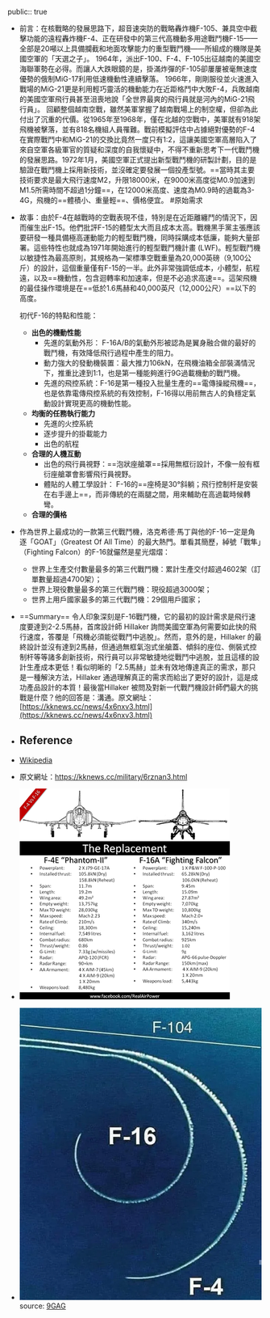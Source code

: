 public:: true

- 前言：在核戰略的發展思路下，超音速突防的戰略轟炸機F-105、兼具空中截擊功能的遠程轟炸機F-4、正在研發中的第三代高機動多用途戰鬥機F-15——全部是20噸以上具備攔截和地面攻擊能力的重型戰鬥機——所組成的機隊是美國空軍的「天選之子」。
  1964年，派出F-100、F-4、F-105出征越南的美國空海聯軍勢在必得。而讓人大跌眼鏡的是，掛滿炸彈的F-105卻屢屢被毫無速度優勢的俄制MiG-17利用低速機動性連續擊落。
  1966年，剛剛服役並火速進入戰場的MiG-21更是利用輕巧靈活的機動能力在近距格鬥中大敗F-4，兵敗越南的美國空軍飛行員甚至沮喪地說「全世界最爽的飛行員就是河內的MiG-21飛行員」。
  回顧整個越南空戰，雖然美軍掌握了越南戰場上的制空權，但卻為此付出了沉重的代價。從1965年至1968年，僅在北越的空戰中，美軍就有918架飛機被擊落，並有818名機組人員罹難。戰前模擬評估中占據絕對優勢的F-4在實際戰鬥中和MiG-21的交換比竟然一度只有1:2，這讓美國空軍高層陷入了來自空軍各級軍官的質疑和深度的自我懷疑中，不得不重新思考下一代戰鬥機的發展思路。1972年1月，美國空軍正式提出新型戰鬥機的研製計劃，目的是驗證在戰鬥機上採用新技術，並沒確定要發展一個投產型號。==當時其主要技術要求是最大飛行速度M2，升限18000米，在9000米高度從M0.9加速到M1.5所需時間不超過1分鐘==，在12000米高度、速度為M0.9時的過載為3-4G，飛機的==體積小、重量輕==、價格便宜。 #原始需求
- 故事：由於F-4在越戰時的空戰表現不佳，特別是在近距離纏鬥的情況下，因而催生出F-15。他們批評F-15的體型太大而且成本太高。戰機黑手黨主張應該要研發一種具備極高運動能力的輕型戰鬥機，同時採購成本低廉，能夠大量部署。這些特性也就成為1971年開始進行的輕型戰鬥機計畫 (LWF)。輕型戰鬥機以敏捷性為最高原則，其規格為一架標準空戰重量為20,000英磅（9,100公斤）的設計，這個重量僅有F-15的一半。此外非常強調低成本，小體型，航程遠，以及==機動性，包含迴轉率和加速率，但是不必追求高速==。這架飛機的最佳操作環境是在==低於1.6馬赫和40,000英尺（12,000公尺）==以下的高度。
  
  初代F-16的特點和性能：
  * __出色的機動性能__
    * 先進的氣動外形： F-16A/B的氣動外形被認為是翼身融合做的最好的戰鬥機，有效降低飛行過程中產生的阻力。
    * 動力強大的發動機裝置：最大推力106kN，在飛機油箱全部裝滿情況下，推重比達到1:1，也是第一種能夠進行9G過載機動的戰鬥機。
    * 先進的飛控系統：F-16是第一種投入批量生產的==電傳操縱飛機==，也是依靠電傳飛控系統的有效控制，F-16得以用前無古人的負穩定氣動設計實現更高的機動性能。
  * __均衡的任務執行能力__
    * 先進的火控系統
    * 逐步提升的掛載能力
    * 出色的航程
  * __合理的人機互動__
    * 出色的飛行員視野：==泡狀座艙罩==採用無框衍設計，不像一般有框衍座艙罩會影響飛行員視野。
    * 體貼的人體工學設計： F-16的==座椅是30°斜躺；飛行控制杆是安裝在右手邊上==，而非傳統的在兩腿之間，用來輔助在高過載時候轉彎。
  * __合理的價格__
- 作為世界上最成功的一款第三代戰鬥機，洛克希德·馬丁與他的F-16一定是角逐「GOAT」（Greatest Of All Time）的最大熱門。單看其簡歷，綽號「戰隼」（Fighting Falcon）的F-16就儼然是星光熠熠：
  * 世界上生產交付數量最多的第三代戰鬥機：累計生產交付超過4602架（訂單數量超過4700架）；
  * 世界上現役數量最多的第三代戰鬥機：現役超過3000架；
  * 世界上用戶國家最多的第三代戰鬥機：29個用戶國家；
- ==Summary==
  令人印象深刻是F-16戰鬥機，它的最初的設計需求是飛行速度要達到2-2.5馬赫，首席設計師 Hillaker 詢問美國空軍為何需要如此快的飛行速度，答覆是「飛機必須能從戰鬥中逃脫」。然而，意外的是，Hillaker 的最終設計並沒有達到2馬赫，但通過無框氣泡式坐艙蓋、傾斜的座位、側裝式控制杆等等諸多創新技術，飛行員可以非常敏捷地從戰鬥中逃脫，並且這樣的設計生產成本更低！看似明晰的「2.5馬赫」並未有效地傳達真正的需求，那只是一種解決方法，Hillaker 通過理解真正的需求而給出了更好的設計，這是成功產品設計的本質！最後當Hillaker 被問及對新一代戰鬥機設計師們最大的挑戰是什麼？他的回答是：溝通。原文網址：[https://kknews.cc/news/4x6nxv3.html](https://kknews.cc/news/4x6nxv3.html)
- ## Reference
- [Wikipedia](https://zh.m.wikipedia.org/zh-hant/F-16%E6%88%B0%E9%9A%BC%E6%88%B0%E9%AC%A5%E6%A9%9F)
- 原文網址：https://kknews.cc/military/6rznan3.html
- ![image.png](../assets/image_1653450718428_0.png)
- ![image.png](../assets/image_1653449580955_0.png) 
  source: [9GAG](https://9gag.com/gag/aoPje42)